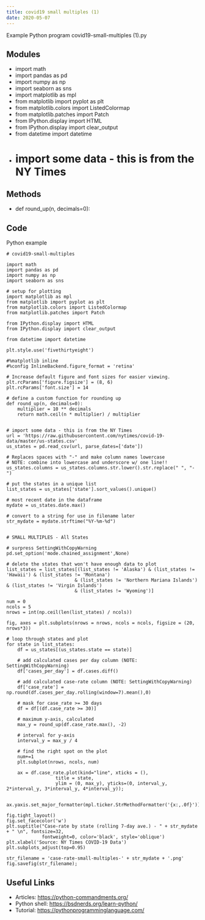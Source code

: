 ```yaml
---
title: covid19 small multiples (1)
date: 2020-05-07
---
```

Example Python program covid19-small-multiples (1).py

## Modules

* import math
* import pandas as pd
* import numpy as np
* import seaborn as sns
* import matplotlib as mpl
* from matplotlib import pyplot as plt
* from matplotlib.colors import ListedColormap
* from matplotlib.patches import Patch
* from IPython.display import HTML
* from IPython.display import clear_output
* from datetime import datetime
* # import some data - this is from the NY Times

## Methods

* def round_up(n, decimals=0):

## Code

Python example

    # covid19-small-multiples
    
    import math
    import pandas as pd
    import numpy as np
    import seaborn as sns
    
    # setup for plotting
    import matplotlib as mpl
    from matplotlib import pyplot as plt
    from matplotlib.colors import ListedColormap
    from matplotlib.patches import Patch
    
    from IPython.display import HTML
    from IPython.display import clear_output
    
    from datetime import datetime
    
    plt.style.use('fivethirtyeight')
    
    #%matplotlib inline
    #%config InlineBackend.figure_format = 'retina'
    
    # Increase default figure and font sizes for easier viewing.
    plt.rcParams['figure.figsize'] = (8, 6)
    plt.rcParams['font.size'] = 14
    
    # define a custom function for rounding up
    def round_up(n, decimals=0):
        multiplier = 10 ** decimals
        return math.ceil(n * multiplier) / multiplier
    
    
    # import some data - this is from the NY Times
    url = 'https://raw.githubusercontent.com/nytimes/covid-19-data/master/us-states.csv'
    us_states = pd.read_csv(url, parse_dates=['date'])
    
    # Replaces spaces with "-" and make column names lowercase
    # NOTE: combine into lowercase and underscore w/ one line!!
    us_states.columns = us_states.columns.str.lower().str.replace(" ", "-")
    
    # put the states in a unique list
    list_states = us_states['state'].sort_values().unique()
    
    # most recent date in the dataframe
    mydate = us_states.date.max()
    
    # convert to a string for use in filename later
    str_mydate = mydate.strftime("%Y-%m-%d")
    
    
    # SMALL MULTIPLES - All States
    
    # surpress SettingWithCopyWarning
    pd.set_option('mode.chained_assignment',None)
    
    # delete the states that won't have enough data to plot
    list_states = list_states[(list_states != 'Alaska') & (list_states != 'Hawaii') & (list_states != 'Montana') 
                             & (list_states != 'Northern Mariana Islands') & (list_states != 'Virgin Islands')
                             & (list_states != 'Wyoming')]
    
    num = 0
    ncols = 5
    nrows = int(np.ceil(len(list_states) / ncols))
    
    fig, axes = plt.subplots(nrows = nrows, ncols = ncols, figsize = (20, nrows*3))
    
    # loop through states and plot
    for state in list_states:
        df = us_states[(us_states.state == state)]
    
        # add calculated cases per day column (NOTE: SettingWithCopyWarning)
        df['cases_per_day'] = df.cases.diff()
    
        # add calculated case-rate column (NOTE: SettingWithCopyWarning)
        df['case_rate'] = np.round(df.cases_per_day.rolling(window=7).mean(),0)
    
        # mask for case_rate >= 30 days
        df = df[(df.case_rate >= 30)]
    
        # maximum y-axis, calculated
        max_y = round_up(df.case_rate.max(), -2)
    
        # interval for y-axis
        interval_y = max_y / 4
    
        # find the right spot on the plot
        num+=1
        plt.subplot(nrows, ncols, num)
        
        ax = df.case_rate.plot(kind="line", xticks = (),
                      title = state,
                      ylim = (0, max_y), yticks=(0, interval_y, 2*interval_y, 3*interval_y, 4*interval_y));
    
        ax.yaxis.set_major_formatter(mpl.ticker.StrMethodFormatter('{x:,.0f}'))
    
    fig.tight_layout()
    fig.set_facecolor('w')
    plt.suptitle("Case-rate by state (rolling 7-day ave.) - " + str_mydate + " \n", fontsize=32, 
                 fontweight=0, color='black', style='oblique')
    plt.xlabel('Source: NY Times COVID-19 Data')
    plt.subplots_adjust(top=0.95)
    
    str_filename = 'case-rate-small-multiples-' + str_mydate + '.png'
    fig.savefig(str_filename);

## Useful Links

- Articles: https://python-commandments.org/
- Python shell: https://bsdnerds.org/learn-python/
- Tutorial: https://pythonprogramminglanguage.com/
